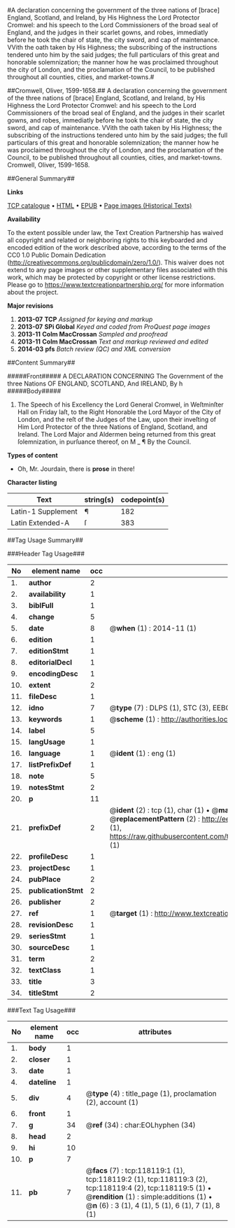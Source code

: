 #A declaration concerning the government of the three nations of [brace] England, Scotland, and Ireland, by His Highness the Lord Protector Cromwel: and his speech to the Lord Commissioners of the broad seal of England, and the judges in their scarlet gowns, and robes, immediatly before he took the chair of state, the city sword, and cap of maintenance. VVith the oath taken by His Highness; the subscribing of the instructions tendered unto him by the said judges; the full particulars of this great and honorable solemnization; the manner how he was proclaimed throughout the city of London, and the proclamation of the Council, to be published throughout all counties, cities, and market-towns.#

##Cromwell, Oliver, 1599-1658.##
A declaration concerning the government of the three nations of [brace] England, Scotland, and Ireland, by His Highness the Lord Protector Cromwel: and his speech to the Lord Commissioners of the broad seal of England, and the judges in their scarlet gowns, and robes, immediatly before he took the chair of state, the city sword, and cap of maintenance. VVith the oath taken by His Highness; the subscribing of the instructions tendered unto him by the said judges; the full particulars of this great and honorable solemnization; the manner how he was proclaimed throughout the city of London, and the proclamation of the Council, to be published throughout all counties, cities, and market-towns.
Cromwell, Oliver, 1599-1658.

##General Summary##

**Links**

[TCP catalogue](http://www.ota.ox.ac.uk/tcp/)  • 
[HTML](http://tei.it.ox.ac.uk/tcp/Texts-HTML/free/A80/A80887.html)  • 
[EPUB](http://tei.it.ox.ac.uk/tcp/Texts-EPUB/free/A80/A80887.epub) • 
[Page images (Historical Texts)](https://historicaltexts.jisc.ac.uk/eebo-99865868e)

**Availability**

To the extent possible under law, the Text Creation Partnership has waived all copyright and related or neighboring rights to this keyboarded and encoded edition of the work described above, according to the terms of the CC0 1.0 Public Domain Dedication (http://creativecommons.org/publicdomain/zero/1.0/). This waiver does not extend to any page images or other supplementary files associated with this work, which may be protected by copyright or other license restrictions. Please go to https://www.textcreationpartnership.org/ for more information about the project.

**Major revisions**

1. __2013-07__ __TCP__ *Assigned for keying and markup*
1. __2013-07__ __SPi Global__ *Keyed and coded from ProQuest page images*
1. __2013-11__ __Colm MacCrossan__ *Sampled and proofread*
1. __2013-11__ __Colm MacCrossan__ *Text and markup reviewed and edited*
1. __2014-03__ __pfs__ *Batch review (QC) and XML conversion*

##Content Summary##

#####Front#####
A DECLARATION CONCERNING The Government of the three Nations OF ENGLAND, SCOTLAND, And IRELAND, By h
#####Body#####

1. The Speech of his Excellency the Lord General Cromwel, in Weſtminſter Hall on Friday laſt, to the Right Honorable the Lord Mayor of the City of London, and the reſt of the Judges of the Law, upon their inveſting of Him Lord Protector of the three Nations of England, Scotland, and Ireland.
The Lord Major and Aldermen being returned from this great ſolemnization, in purſuance thereof, on M
    _ ¶ By the Council.

**Types of content**

  * Oh, Mr. Jourdain, there is **prose** in there!

**Character listing**


|Text|string(s)|codepoint(s)|
|---|---|---|
|Latin-1 Supplement|¶|182|
|Latin Extended-A|ſ|383|

##Tag Usage Summary##

###Header Tag Usage###

|No|element name|occ|attributes|
|---|---|---|---|
|1.|__author__|2||
|2.|__availability__|1||
|3.|__biblFull__|1||
|4.|__change__|5||
|5.|__date__|8| @__when__ (1) : 2014-11 (1)|
|6.|__edition__|1||
|7.|__editionStmt__|1||
|8.|__editorialDecl__|1||
|9.|__encodingDesc__|1||
|10.|__extent__|2||
|11.|__fileDesc__|1||
|12.|__idno__|7| @__type__ (7) : DLPS (1), STC (3), EEBO-CITATION (1), PROQUEST (1), VID (1)|
|13.|__keywords__|1| @__scheme__ (1) : http://authorities.loc.gov/ (1)|
|14.|__label__|5||
|15.|__langUsage__|1||
|16.|__language__|1| @__ident__ (1) : eng (1)|
|17.|__listPrefixDef__|1||
|18.|__note__|5||
|19.|__notesStmt__|2||
|20.|__p__|11||
|21.|__prefixDef__|2| @__ident__ (2) : tcp (1), char (1)  •  @__matchPattern__ (2) : ([0-9\-]+):([0-9IVX]+) (1), (.+) (1)  •  @__replacementPattern__ (2) : http://eebo.chadwyck.com/downloadtiff?vid=$1&page=$2 (1), https://raw.githubusercontent.com/textcreationpartnership/Texts/master/tcpchars.xml#$1 (1)|
|22.|__profileDesc__|1||
|23.|__projectDesc__|1||
|24.|__pubPlace__|2||
|25.|__publicationStmt__|2||
|26.|__publisher__|2||
|27.|__ref__|1| @__target__ (1) : http://www.textcreationpartnership.org/docs/. (1)|
|28.|__revisionDesc__|1||
|29.|__seriesStmt__|1||
|30.|__sourceDesc__|1||
|31.|__term__|2||
|32.|__textClass__|1||
|33.|__title__|3||
|34.|__titleStmt__|2||


###Text Tag Usage###

|No|element name|occ|attributes|
|---|---|---|---|
|1.|__body__|1||
|2.|__closer__|1||
|3.|__date__|1||
|4.|__dateline__|1||
|5.|__div__|4| @__type__ (4) : title_page (1), proclamation (2), account (1)|
|6.|__front__|1||
|7.|__g__|34| @__ref__ (34) : char:EOLhyphen (34)|
|8.|__head__|2||
|9.|__hi__|10||
|10.|__p__|7||
|11.|__pb__|7| @__facs__ (7) : tcp:118119:1 (1), tcp:118119:2 (1), tcp:118119:3 (2), tcp:118119:4 (2), tcp:118119:5 (1)  •  @__rendition__ (1) : simple:additions (1)  •  @__n__ (6) : 3 (1), 4 (1), 5 (1), 6 (1), 7 (1), 8 (1)|
